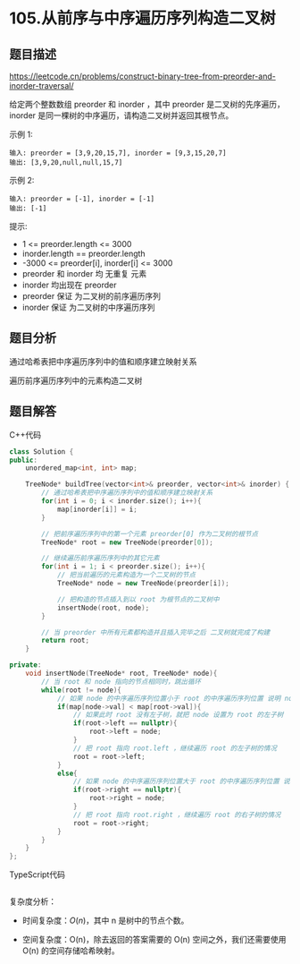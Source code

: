 # 105.从前序与中序遍历序列构造二叉树

## 题目描述 

https://leetcode.cn/problems/construct-binary-tree-from-preorder-and-inorder-traversal/

给定两个整数数组 preorder 和 inorder ，其中 preorder 是二叉树的先序遍历， inorder 是同一棵树的中序遍历，请构造二叉树并返回其根节点。

示例 1:

```
输入: preorder = [3,9,20,15,7], inorder = [9,3,15,20,7]
输出: [3,9,20,null,null,15,7]
```


示例 2:

```
输入: preorder = [-1], inorder = [-1]
输出: [-1]
```




提示:

* 1 <= preorder.length <= 3000
* inorder.length == preorder.length
* -3000 <= preorder[i], inorder[i] <= 3000
* preorder 和 inorder 均 无重复 元素
* inorder 均出现在 preorder
* preorder 保证 为二叉树的前序遍历序列
* inorder 保证 为二叉树的中序遍历序列



## 题目分析

通过哈希表把中序遍历序列中的值和顺序建立映射关系

遍历前序遍历序列中的元素构造二叉树



## 题目解答

C++代码

```c++
class Solution {
public:
    unordered_map<int, int> map;

    TreeNode* buildTree(vector<int>& preorder, vector<int>& inorder) {
        // 通过哈希表把中序遍历序列中的值和顺序建立映射关系
        for(int i = 0; i < inorder.size(); i++){
            map[inorder[i]] = i;
        }

        // 把前序遍历序列中的第一个元素 preorder[0] 作为二叉树的根节点
        TreeNode* root = new TreeNode(preorder[0]);

        // 继续遍历前序遍历序列中的其它元素
        for(int i = 1; i < preorder.size(); i++){
            // 把当前遍历的元素构造为一个二叉树的节点
            TreeNode* node = new TreeNode(preorder[i]);

            // 把构造的节点插入到以 root 为根节点的二叉树中
            insertNode(root, node);
        }

        // 当 preorder 中所有元素都构造并且插入完毕之后 二叉树就完成了构建
        return root;
    }

private:
    void insertNode(TreeNode* root, TreeNode* node){
        // 当 root 和 node 指向的节点相同时，跳出循环
        while(root != node){
            // 如果 node 的中序遍历序列位置小于 root 的中序遍历序列位置 说明 node 应该在 root 的左子树中
            if(map[node->val] < map[root->val]){
                // 如果此时 root 没有左子树，就把 node 设置为 root 的左子树
                if(root->left == nullptr){
                    root->left = node;
                }
                // 把 root 指向 root.left ，继续遍历 root 的左子树的情况
                root = root->left;
            }
            else{
                // 如果 node 的中序遍历序列位置大于 root 的中序遍历序列位置 说明 node 应该在 root 的右子树中
                if(root->right == nullptr){
                    root->right = node;
                }
                // 把 root 指向 root.right ，继续遍历 root 的右子树的情况
                root = root->right;
            }
        }
    }
};
```

TypeScript代码

```typescript

```

复杂度分析：

* 时间复杂度：*O*(*n*)，其中 n 是树中的节点个数。

* 空间复杂度：O(n)，除去返回的答案需要的 O(n) 空间之外，我们还需要使用 O(n) 的空间存储哈希映射。

  

